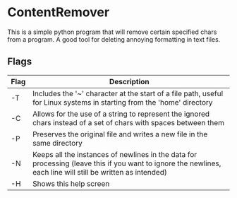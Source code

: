 # ContentRemover


This is a simple python program that will remove certain specified chars from a program. A good tool for deleting annoying formatting in text files. 

## Flags

| Flag | Description |
| ----------- | ----------- |
| -T | Includes the '~' character at the start of a file path, useful for Linux systems in starting from the 'home' directory |
| -C | Allows for the use of a string to represent the ignored chars instead of a set of chars with spaces between them |
| -P | Preserves the original file and writes a new file in the same directory |
| -N | Keeps all the instances of newlines in the data for processing (leave this if you want to ignore the newlines, each line will still be written as intended) |
| -H | Shows this help screen    |
